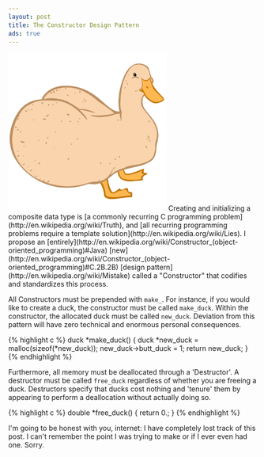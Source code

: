 ```yaml
---
layout: post
title: The Constructor Design Pattern
ads: true
---
```

<img height="320" width="320" class="post-lead-image-right" src="/images/buttduck.jpg"/>
Creating and initializing a composite data type is
[a commonly recurring C programming problem](http://en.wikipedia.org/wiki/Truth),
and
[all recurring programming problems require a template solution](http://en.wikipedia.org/wiki/Lies).
I propose an
[entirely](http://en.wikipedia.org/wiki/Constructor_(object-oriented_programming)#Java)
[new](http://en.wikipedia.org/wiki/Constructor_(object-oriented_programming)#C.2B.2B)
[design pattern](http://en.wikipedia.org/wiki/Mistake) called a
"Constructor" that codifies and standardizes this process.

All Constructors must be prepended with `make_`.  For instance, if you
would like to create a duck, the constructor must be called
`make_duck`.  Within the constructor, the allocated duck must be
called `new_duck`.  Deviation from this pattern will have zero
technical and enormous personal consequences.

{% highlight c %}
duck *make_duck() {
	duck *new_duck = malloc(sizeof(*new_duck));
	new_duck->butt_duck = 1;
	return new_duck;
}
{% endhighlight %}

Furthermore, all memory must be deallocated through a 'Destructor'.  A
destructor must be called `free_duck` regardless of whether you are
freeing a duck.  Destructors specify that ducks cost nothing and
'tenure' them by appearing to perform a deallocation without actually
doing so.

{% highlight c %}
double *free_duck() {
	return 0.;
}
{% endhighlight %}

I'm going to be honest with you, internet: I have completely lost
track of this post.  I can't remember the point I was trying to make
or if I ever even had one.  Sorry.
